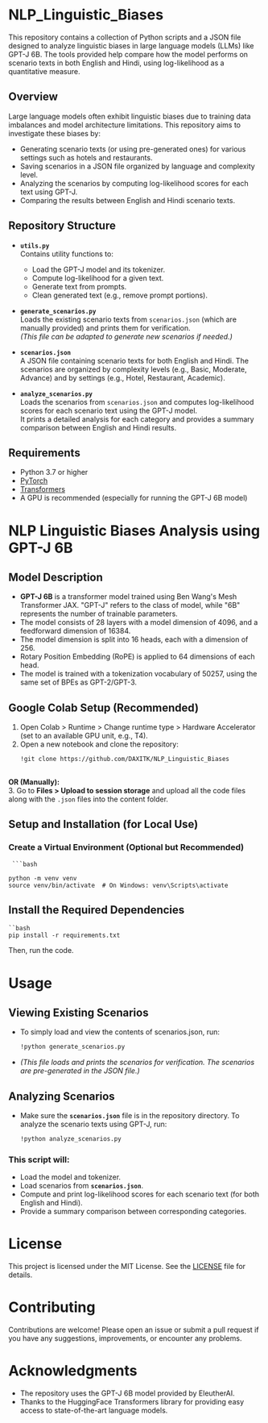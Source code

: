 # NLP_Linguistic_Biases
This repository contains a collection of Python scripts and a JSON file designed to analyze linguistic biases in large language models (LLMs) like GPT-J 6B. The tools provided help compare how the model performs on scenario texts in both English and Hindi, using log-likelihood as a quantitative measure.

## Overview

Large language models often exhibit linguistic biases due to training data imbalances and model architecture limitations. This repository aims to investigate these biases by:

- Generating scenario texts (or using pre-generated ones) for various settings such as hotels and restaurants.
- Saving scenarios in a JSON file organized by language and complexity level.
- Analyzing the scenarios by computing log-likelihood scores for each text using GPT-J.
- Comparing the results between English and Hindi scenario texts.

## Repository Structure

- **`utils.py`**  
  Contains utility functions to:
  - Load the GPT-J model and its tokenizer.
  - Compute log-likelihood for a given text.
  - Generate text from prompts.
  - Clean generated text (e.g., remove prompt portions).

- **`generate_scenarios.py`**  
  Loads the existing scenario texts from `scenarios.json` (which are manually provided) and prints them for verification.  
  *(This file can be adapted to generate new scenarios if needed.)*

- **`scenarios.json`**  
  A JSON file containing scenario texts for both English and Hindi. The scenarios are organized by complexity levels (e.g., Basic, Moderate, Advance) and by settings (e.g., Hotel, Restaurant, Academic).

- **`analyze_scenarios.py`**  
  Loads the scenarios from `scenarios.json` and computes log-likelihood scores for each scenario text using the GPT-J model.  
  It prints a detailed analysis for each category and provides a summary comparison between English and Hindi results.

## Requirements

- Python 3.7 or higher
- [PyTorch](https://pytorch.org/)
- [Transformers](https://github.com/huggingface/transformers)
- A GPU is recommended (especially for running the GPT-J 6B model)

# NLP Linguistic Biases Analysis using GPT-J 6B

## Model Description

- **GPT-J 6B** is a transformer model trained using Ben Wang's Mesh Transformer JAX. "GPT-J" refers to the class of model, while "6B" represents the number of trainable parameters.
- The model consists of 28 layers with a model dimension of 4096, and a feedforward dimension of 16384.
- The model dimension is split into 16 heads, each with a dimension of 256.
- Rotary Position Embedding (RoPE) is applied to 64 dimensions of each head.
- The model is trained with a tokenization vocabulary of 50257, using the same set of BPEs as GPT-2/GPT-3.

## Google Colab Setup (Recommended)

1. Open Colab > Runtime > Change runtime type > Hardware Accelerator (set to an available GPU unit, e.g., T4).
2. Open a new notebook and clone the repository:
   ```bash
   !git clone https://github.com/DAXITK/NLP_Linguistic_Biases
  
  **OR (Manually):**  
3. Go to **Files > Upload to session storage** and upload all the code files along with the `.json` files into the content folder.


## Setup and Installation (for Local Use)

### Create a Virtual Environment (Optional but Recommended)
     ```bash
    
    python -m venv venv
    source venv/bin/activate  # On Windows: venv\Scripts\activate

## Install the Required Dependencies
    ``bash
    pip install -r requirements.txt
   
 Then, run the code.

# Usage
## Viewing Existing Scenarios
- To simply load and view the contents of scenarios.json, run:
  ```bash
  !python generate_scenarios.py
- *(This file loads and prints the scenarios for verification. The scenarios are pre-generated in the JSON file.)*

## Analyzing Scenarios
- Make sure the **`scenarios.json`** file is in the repository directory. To analyze the scenario texts using GPT-J, run:

  ```bash
  !python analyze_scenarios.py

### This script will:

- Load the model and tokenizer.
- Load scenarios from **`scenarios.json`**.
- Compute and print log-likelihood scores for each scenario text (for both English and Hindi).
- Provide a summary comparison between corresponding categories.

# License
This project is licensed under the MIT License. See the [LICENSE](https://github.com/your_username/your_repo/LICENSE) file for details.

# Contributing
Contributions are welcome! Please open an issue or submit a pull request if you have any suggestions, improvements, or encounter any problems.

# Acknowledgments
- The repository uses the GPT-J 6B model provided by EleutherAI.
- Thanks to the HuggingFace Transformers library for providing easy access to state-of-the-art language models.
